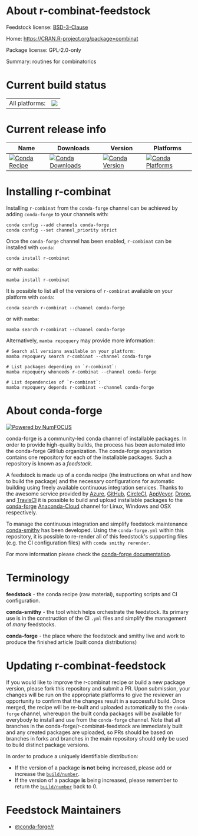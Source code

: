 About r-combinat-feedstock
==========================

Feedstock license: [BSD-3-Clause](https://github.com/conda-forge/r-combinat-feedstock/blob/main/LICENSE.txt)

Home: https://CRAN.R-project.org/package=combinat

Package license: GPL-2.0-only

Summary: routines for combinatorics

Current build status
====================


<table><tr><td>All platforms:</td>
    <td>
      <a href="https://dev.azure.com/conda-forge/feedstock-builds/_build/latest?definitionId=1046&branchName=main">
        <img src="https://dev.azure.com/conda-forge/feedstock-builds/_apis/build/status/r-combinat-feedstock?branchName=main">
      </a>
    </td>
  </tr>
</table>

Current release info
====================

| Name | Downloads | Version | Platforms |
| --- | --- | --- | --- |
| [![Conda Recipe](https://img.shields.io/badge/recipe-r--combinat-green.svg)](https://anaconda.org/conda-forge/r-combinat) | [![Conda Downloads](https://img.shields.io/conda/dn/conda-forge/r-combinat.svg)](https://anaconda.org/conda-forge/r-combinat) | [![Conda Version](https://img.shields.io/conda/vn/conda-forge/r-combinat.svg)](https://anaconda.org/conda-forge/r-combinat) | [![Conda Platforms](https://img.shields.io/conda/pn/conda-forge/r-combinat.svg)](https://anaconda.org/conda-forge/r-combinat) |

Installing r-combinat
=====================

Installing `r-combinat` from the `conda-forge` channel can be achieved by adding `conda-forge` to your channels with:

```
conda config --add channels conda-forge
conda config --set channel_priority strict
```

Once the `conda-forge` channel has been enabled, `r-combinat` can be installed with `conda`:

```
conda install r-combinat
```

or with `mamba`:

```
mamba install r-combinat
```

It is possible to list all of the versions of `r-combinat` available on your platform with `conda`:

```
conda search r-combinat --channel conda-forge
```

or with `mamba`:

```
mamba search r-combinat --channel conda-forge
```

Alternatively, `mamba repoquery` may provide more information:

```
# Search all versions available on your platform:
mamba repoquery search r-combinat --channel conda-forge

# List packages depending on `r-combinat`:
mamba repoquery whoneeds r-combinat --channel conda-forge

# List dependencies of `r-combinat`:
mamba repoquery depends r-combinat --channel conda-forge
```


About conda-forge
=================

[![Powered by
NumFOCUS](https://img.shields.io/badge/powered%20by-NumFOCUS-orange.svg?style=flat&colorA=E1523D&colorB=007D8A)](https://numfocus.org)

conda-forge is a community-led conda channel of installable packages.
In order to provide high-quality builds, the process has been automated into the
conda-forge GitHub organization. The conda-forge organization contains one repository
for each of the installable packages. Such a repository is known as a *feedstock*.

A feedstock is made up of a conda recipe (the instructions on what and how to build
the package) and the necessary configurations for automatic building using freely
available continuous integration services. Thanks to the awesome service provided by
[Azure](https://azure.microsoft.com/en-us/services/devops/), [GitHub](https://github.com/),
[CircleCI](https://circleci.com/), [AppVeyor](https://www.appveyor.com/),
[Drone](https://cloud.drone.io/welcome), and [TravisCI](https://travis-ci.com/)
it is possible to build and upload installable packages to the
[conda-forge](https://anaconda.org/conda-forge) [Anaconda-Cloud](https://anaconda.org/)
channel for Linux, Windows and OSX respectively.

To manage the continuous integration and simplify feedstock maintenance
[conda-smithy](https://github.com/conda-forge/conda-smithy) has been developed.
Using the ``conda-forge.yml`` within this repository, it is possible to re-render all of
this feedstock's supporting files (e.g. the CI configuration files) with ``conda smithy rerender``.

For more information please check the [conda-forge documentation](https://conda-forge.org/docs/).

Terminology
===========

**feedstock** - the conda recipe (raw material), supporting scripts and CI configuration.

**conda-smithy** - the tool which helps orchestrate the feedstock.
                   Its primary use is in the construction of the CI ``.yml`` files
                   and simplify the management of *many* feedstocks.

**conda-forge** - the place where the feedstock and smithy live and work to
                  produce the finished article (built conda distributions)


Updating r-combinat-feedstock
=============================

If you would like to improve the r-combinat recipe or build a new
package version, please fork this repository and submit a PR. Upon submission,
your changes will be run on the appropriate platforms to give the reviewer an
opportunity to confirm that the changes result in a successful build. Once
merged, the recipe will be re-built and uploaded automatically to the
`conda-forge` channel, whereupon the built conda packages will be available for
everybody to install and use from the `conda-forge` channel.
Note that all branches in the conda-forge/r-combinat-feedstock are
immediately built and any created packages are uploaded, so PRs should be based
on branches in forks and branches in the main repository should only be used to
build distinct package versions.

In order to produce a uniquely identifiable distribution:
 * If the version of a package **is not** being increased, please add or increase
   the [``build/number``](https://docs.conda.io/projects/conda-build/en/latest/resources/define-metadata.html#build-number-and-string).
 * If the version of a package **is** being increased, please remember to return
   the [``build/number``](https://docs.conda.io/projects/conda-build/en/latest/resources/define-metadata.html#build-number-and-string)
   back to 0.

Feedstock Maintainers
=====================

* [@conda-forge/r](https://github.com/conda-forge/r/)

